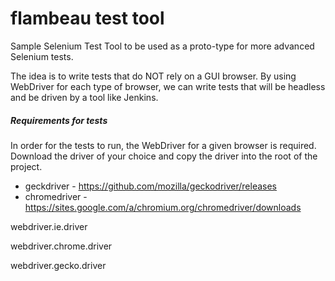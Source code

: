# flambeau test tool
Sample Selenium Test Tool to be used as a proto-type for more advanced Selenium tests.

The idea is to write tests that do NOT rely on a GUI browser.  By using WebDriver for each type of browser, we can write tests that will be headless and be driven by a tool like Jenkins.   

##### Requirements for tests
In order for the tests to run, the WebDriver for a given browser is required.   Download the driver of your choice and copy the driver into the root of the project.
* geckdriver - https://github.com/mozilla/geckodriver/releases
* chromedriver - https://sites.google.com/a/chromium.org/chromedriver/downloads

webdriver.ie.driver

webdriver.chrome.driver

webdriver.gecko.driver


